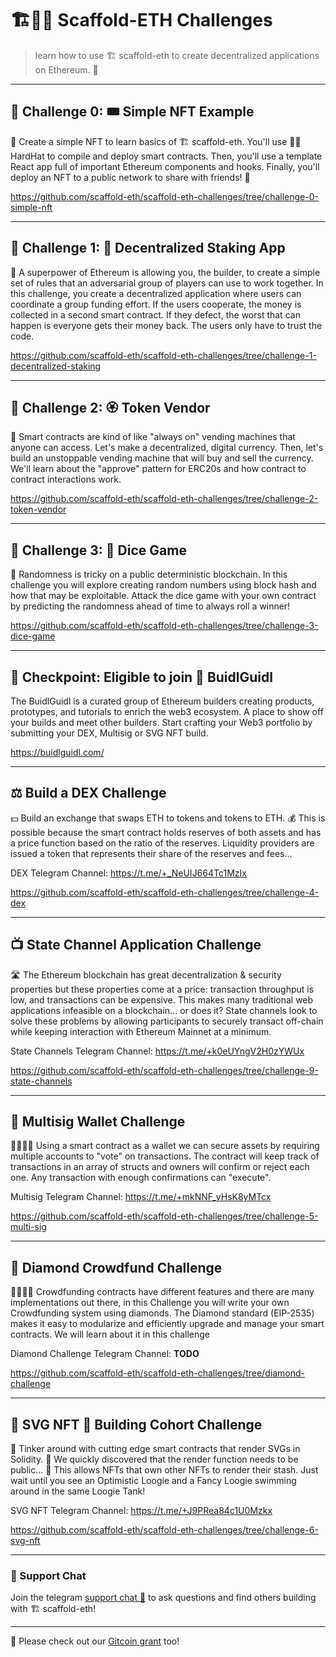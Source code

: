 # 🏗👷🏾 Scaffold-ETH Challenges

> learn how to use 🏗 scaffold-eth to create decentralized applications on Ethereum. 🚀

---

## 🚩 Challenge 0: 🎟 Simple NFT Example

🎫 Create a simple NFT to learn basics of 🏗 scaffold-eth. You'll use 👷‍♀️ HardHat to compile and deploy smart contracts. Then, you'll use a template React app full of important Ethereum components and hooks. Finally, you'll deploy an NFT to a public network to share with friends! 🚀

https://github.com/scaffold-eth/scaffold-eth-challenges/tree/challenge-0-simple-nft

---

## 🚩 Challenge 1: 🥩 Decentralized Staking App

🦸 A superpower of Ethereum is allowing you, the builder, to create a simple set of rules that an adversarial group of players can use to work together. In this challenge, you create a decentralized application where users can coordinate a group funding effort. If the users cooperate, the money is collected in a second smart contract. If they defect, the worst that can happen is everyone gets their money back. The users only have to trust the code.

https://github.com/scaffold-eth/scaffold-eth-challenges/tree/challenge-1-decentralized-staking

---

## 🚩 Challenge 2: 🏵 Token Vendor

🤖 Smart contracts are kind of like "always on" vending machines that anyone can access. Let's make a decentralized, digital currency. Then, let's build an unstoppable vending machine that will buy and sell the currency. We'll learn about the "approve" pattern for ERC20s and how contract to contract interactions work.

https://github.com/scaffold-eth/scaffold-eth-challenges/tree/challenge-2-token-vendor

---

## 🚩 Challenge 3: 🎲 Dice Game

🎰 Randomness is tricky on a public deterministic blockchain.  In this challenge you will explore creating random numbers using block hash and how that may be exploitable.  Attack the dice game with your own contract by predicting the randomness ahead of time to always roll a winner!

https://github.com/scaffold-eth/scaffold-eth-challenges/tree/challenge-3-dice-game

---

## 🎉 Checkpoint: Eligible to join 🏰️ BuidlGuidl

The BuidlGuidl is a curated group of Ethereum builders creating products, prototypes, and tutorials to enrich the web3 ecosystem. A place to show off your builds and meet other builders. Start crafting your Web3 portfolio by submitting your DEX, Multisig or SVG NFT build.

https://buidlguidl.com/

---

## ⚖️ Build a DEX Challenge

💵 Build an exchange that swaps ETH to tokens and tokens to ETH. 💰 This is possible because the smart contract holds reserves of both assets and has a price function based on the ratio of the reserves. Liquidity providers are issued a token that represents their share of the reserves and fees...

DEX Telegram Channel: https://t.me/+_NeUIJ664Tc1MzIx

https://github.com/scaffold-eth/scaffold-eth-challenges/tree/challenge-4-dex

---

## 📺 State Channel Application Challenge

🛣️ The Ethereum blockchain has great decentralization & security properties but these properties come at a price: transaction throughput is low, and transactions can be expensive. This makes many traditional web applications infeasible on a blockchain... or does it? State channels look to solve these problems by allowing participants to securely transact off-chain while keeping interaction with Ethereum Mainnet at a minimum.

State Channels Telegram Channel: https://t.me/+k0eUYngV2H0zYWUx

https://github.com/scaffold-eth/scaffold-eth-challenges/tree/challenge-9-state-channels

---

## 👛 Multisig Wallet Challenge

👩‍👩‍👧‍👧 Using a smart contract as a wallet we can secure assets by requiring multiple accounts to "vote" on transactions. The contract will keep track of transactions in an array of structs and owners will confirm or reject each one. Any transaction with enough confirmations can "execute".

Multisig Telegram Channel: https://t.me/+mkNNF_yHsK8yMTcx

https://github.com/scaffold-eth/scaffold-eth-challenges/tree/challenge-5-multi-sig

---

## 👛 Diamond Crowdfund Challenge

👩‍👩‍👧‍👧 Crowdfunding contracts have different features and there are many implementations out there, in this Challenge you will write your own Crowdfunding system using diamonds. The Diamond standard (EIP-2535) makes it easy to modularize and efficiently upgrade and manage your smart contracts. We will learn about it in this challenge

Diamond Challenge Telegram Channel: **TODO**

https://github.com/scaffold-eth/scaffold-eth-challenges/tree/diamond-challenge

---

## 🎁 SVG NFT 🎫 Building Cohort Challenge

🧙 Tinker around with cutting edge smart contracts that render SVGs in Solidity. 🧫 We quickly discovered that the render function needs to be public... 🤔 This allows NFTs that own other NFTs to render their stash. Just wait until you see an Optimistic Loogie and a Fancy Loogie swimming around in the same Loogie Tank!

SVG NFT Telegram Channel: https://t.me/+J9PRea84c1U0Mzkx

https://github.com/scaffold-eth/scaffold-eth-challenges/tree/challenge-6-svg-nft

---

### 💬 Support Chat

Join the telegram [support chat 💬](https://t.me/joinchat/KByvmRe5wkR-8F_zz6AjpA) to ask questions and find others building with 🏗 scaffold-eth!

---

🙏 Please check out our [Gitcoin grant](https://gitcoin.co/grants/2851/scaffold-eth) too!
